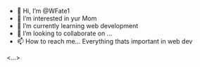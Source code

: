 - 👋 Hi, I’m @WFate1
- 👀 I’m interested in yur Mom
- 🌱 I’m currently learning web development
- 💞️ I’m looking to collaborate on ...
- 📫 How to reach me... Everything thats important in web dev

<...>
<!---
WFate1/WFate1 is a ✨ special ✨ repository because its `README.md` (this file) appears on your GitHub profile.
You can click the Preview link to take a look at your changes.
--->
